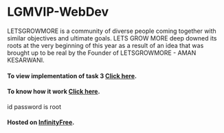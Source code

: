 # LGMVIP-WebDev
LETSGROWMORE is a community of diverse people coming together with similar objectives and ultimate goals. LETS GROW MORE deep downed its roots at the very beginning of this year as a result of an idea that was brought up to be real by the Founder of LETSGROWMORE - AMAN KESARWANI.



#### To view implementation of task 3 [Click here](http://srms.epizy.com).
#### To know how it work [Click here](https://drive.google.com/file/d/1d87dyqW0-oy0ii0gthhbPHEUzrd7amF-/view?usp=sharing).
id password is root
#### Hosted on [InfinityFree](https://infinityfree.net).


